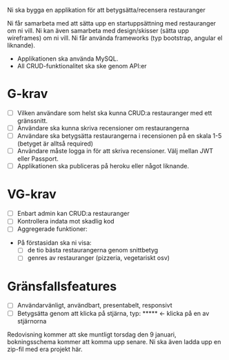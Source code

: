 Ni ska bygga en applikation för att betygsätta/recensera restauranger

Ni får samarbeta med att sätta upp en startuppsättning med restauranger om ni vill. Ni kan även samarbeta med design/skisser (sätta upp wireframes) om ni vill. Ni får använda frameworks (typ bootstrap, angular el liknande).

- Applikationen ska använda MySQL.
- All CRUD-funktionalitet ska ske genom API:er

# G-krav

- [ ] Vilken användare som helst ska kunna CRUD:a restauranger med ett gränssnitt.
- [ ] Användare ska kunna skriva recensioner om restaurangerna
- [ ] Användare ska betygsätta restaurangerna i recensionen på en skala 1-5 (betyget är alltså required)
- [ ] Användare måste logga in för att skriva recensioner. Välj mellan JWT eller Passport.
- [ ] Applikationen ska publiceras på heroku eller något liknande.

# VG-krav

- [ ] Enbart admin kan CRUD:a restauranger
- [ ] Kontrollera indata mot skadlig kod
- [ ] Aggregerade funktioner:
- På förstasidan ska ni visa:
    - [ ]  de tio bästa restaurangerna genom snittbetyg
    - [ ]  genres av restauranger (pizzeria, vegetariskt osv)

# Gränsfallsfeatures

- [ ] Användarvänligt, användbart, presentabelt, responsivt
- [ ] Betygsätta genom att klicka på stjärna, typ: ***** <- klicka på en av stjärnorna

Redovisning kommer att ske muntligt torsdag den 9 januari, bokningsschema kommer att komma upp senare. Ni ska även ladda upp en zip-fil med era projekt här.